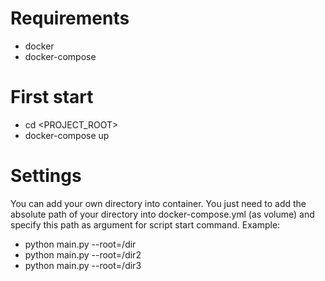 # Requirements
- docker
- docker-compose

# First start
- cd <PROJECT_ROOT>
- docker-compose up

# Settings
You can add your own directory into container. You just need to add the absolute
path of your directory into docker-compose.yml (as volume) and specify this path
as argument for script start command. Example:
- python main.py --root=/dir
- python main.py --root=/dir2
- python main.py --root=/dir3
